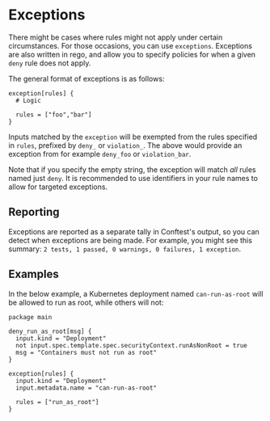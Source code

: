 # Exceptions

There might be cases where rules might not apply under certain circumstances. For those occasions, you can use `exceptions`. Exceptions are also written in rego, and allow you to specify policies for when a given `deny` rule does not apply.

The general format of exceptions is as follows:

```rego
exception[rules] {
  # Logic

  rules = ["foo","bar"]
}
```

Inputs matched by the `exception` will be exempted from the rules specified in `rules`, prefixed by `deny_` or `violation_`. The above would provide an exception from for example `deny_foo` or `violation_bar`.

Note that if you specify the empty string, the exception will match *all* rules named just `deny`. It is recommended to use identifiers in your rule names to allow for targeted exceptions.

## Reporting

Exceptions are reported as a separate tally in Conftest's output, so you can detect when exceptions are being made. For example, you might see this summary: `2 tests, 1 passed, 0 warnings, 0 failures, 1 exception`.

## Examples

In the below example, a Kubernetes deployment named `can-run-as-root` will be allowed to run as root, while others will not:

```rego
package main

deny_run_as_root[msg] {
  input.kind = "Deployment"
  not input.spec.template.spec.securityContext.runAsNonRoot = true
  msg = "Containers must not run as root"
}

exception[rules] {
  input.kind = "Deployment"
  input.metadata.name = "can-run-as-root"

  rules = ["run_as_root"]
}
```
